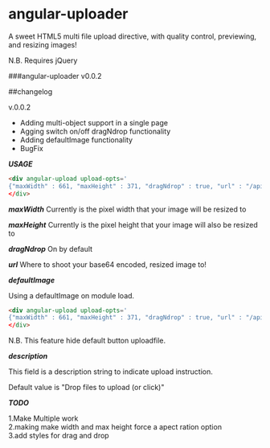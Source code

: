 angular-uploader
================

A sweet HTML5 multi file upload directive, with quality control, previewing, and resizing images!

N.B. Requires jQuery

###angular-uploader v0.0.2

##changelog

v.0.0.2

 - Adding multi-object support in a single page
 - Agging switch on/off dragNdrop functionality
 - Adding defaultImage functionality
 - BugFix 


***USAGE***

```html
<div angular-upload upload-opts='
{"maxWidth" : 661, "maxHeight" : 371, "dragNdrop" : true, "url" : "/api/saveImage"}')
</div>
```

***maxWidth*** 
Currently is the pixel width that your image will be resized to

***maxHeight*** 
Currently is the pixel height that your image will also be resized to

***dragNdrop*** 
On by default

***url*** 
Where to shoot your base64 encoded, resized image to!

***defaultImage***

Using a defaultImage on module load.

```html
<div angular-upload upload-opts='
{"maxWidth" : 661, "maxHeight" : 371, "dragNdrop" : true, "url" : "/api/saveImage", "defaultImage": "www/images/default/default.png" }')
</div>
```

N.B. This feature hide default button uploadfile.

***description***

This field is a description string to indicate upload instruction.

Default value is "Drop files to upload (or click)" 


***TODO***

  1.Make Multiple work<br>
  2.making make width and max height force a apect ration option<br>
  3.add styles for drag and drop
